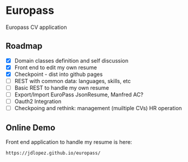 # Europass

Europass CV application

## Roadmap

- [x] Domain classes definition and self discussion
- [x] Front end to edit my own resume
- [x] Checkpoint - dist into github pages
- [ ] REST with common data: languages, skills, etc
- [ ] Basic REST to handle my own resume
- [ ] Export/Import EuroPass JsonResume, Manfred AC?
- [ ] Oauth2 Integration
- [ ] Checkpoing and rethink: management (muiltiple CVs) HR operation

## Online Demo

Front end application to handle my resume is here:

    https://jdlopez.github.io/europass/


